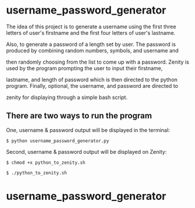 # username_password_generator

The idea of this project is to generate a username using the first three letters of user's firstname and the first four letters of user's lastname.

Also, to generate a password of a length set by user. The password is produced by combining random numbers, symbols, and username and
 
then randomly choosing from the list to come up with a password. Zenity is used by the program prompting the user to input their firstname,

lastname, and length of password which is then directed to the python program. Finally, optional, the username, and password are directed to

zenity for displaying through a simple bash script.


## There are two ways to run the program

 One, username & password output will be displayed in the terminal:

    $ python username_password_generator.py


Second, username & password output will be displayed on Zenity:
   
    $ chmod +x python_to_zenity.sh

    $ ./python_to_zenity.sh
# username_password_generator
